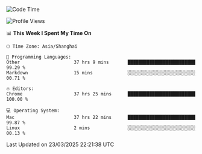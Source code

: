<!--START_SECTION:waka-->
![Code Time](http://img.shields.io/badge/Code%20Time-3%2C686%20hrs%2015%20mins-blue)

![Profile Views](http://img.shields.io/badge/Profile%20Views-0-blue)

📊 **This Week I Spent My Time On** 

```text
🕑︎ Time Zone: Asia/Shanghai

💬 Programming Languages: 
Other                    37 hrs 9 mins       █████████████████████████   99.29 % 
Markdown                 15 mins             ░░░░░░░░░░░░░░░░░░░░░░░░░   00.71 % 

🔥 Editors: 
Chrome                   37 hrs 25 mins      █████████████████████████   100.00 % 

💻 Operating System: 
Mac                      37 hrs 22 mins      █████████████████████████   99.87 % 
Linux                    2 mins              ░░░░░░░░░░░░░░░░░░░░░░░░░   00.13 % 
```


 Last Updated on 23/03/2025 22:21:38 UTC
<!--END_SECTION:waka-->